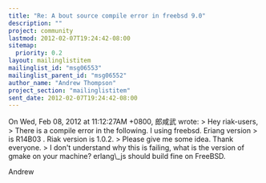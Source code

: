 ```yaml
---
title: "Re: A bout source compile error in freebsd 9.0"
description: ""
project: community
lastmod: 2012-02-07T19:24:42-08:00
sitemap:
  priority: 0.2
layout: mailinglistitem
mailinglist_id: "msg06553"
mailinglist_parent_id: "msg06552"
author_name: "Andrew Thompson"
project_section: "mailinglistitem"
sent_date: 2012-02-07T19:24:42-08:00
---
```



On Wed, Feb 08, 2012 at 11:12:27AM +0800, 郎咸武 wrote:
&gt; Hey riak-users,
&gt; There is a compile error in the following. I using freebsd. Eriang version 
&gt; is R14B03 . Riak version is 1.0.2.
&gt; Please give me some idea. Thank everyone.
&gt; 
I don't understand why this is failing, what is the version of gmake on
your machine? erlang\\_js should build fine on FreeBSD.

Andrew


